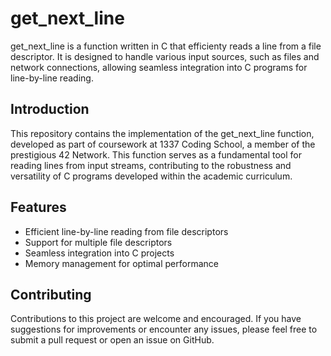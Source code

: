 # get_next_line

get_next_line is a function written in C that efficienty reads a line from a file descriptor. It is designed to handle various input sources, such as files and network connections, allowing seamless integration into C programs for line-by-line reading.

## Introduction
This repository contains the implementation of the get_next_line function, developed as part of coursework at 1337 Coding School, a member of the prestigious 42 Network. This function serves as a fundamental tool for reading lines from input streams, contributing to the robustness and versatility of C programs developed within the academic curriculum.

## Features
- Efficient line-by-line reading from file descriptors
- Support for multiple file descriptors
- Seamless integration into C projects
- Memory management for optimal performance

## Contributing
Contributions to this project are welcome and encouraged. If you have suggestions for improvements or encounter any issues, please feel free to submit a pull request or open an issue on GitHub.

